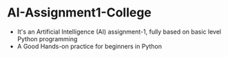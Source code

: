 # AI-Assignment1-College
<ul>
  <li>It's an Artificial Intelligence (AI) assignment-1, fully based on basic level Python programming</li>
  <li>A Good Hands-on practice for beginners in Python</li>
</ul>
